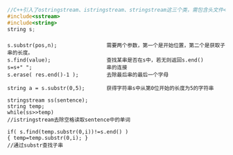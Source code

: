 ```cpp
//C++引入了ostringstream、istringstream、stringstream这三个类，需包含头文件<sstream>
#include<sstream>
#include<string>
string s;
```

####
    
    s.substr(pos,n);                需要两个参数，第一个是开始位置，第二个是获取子串的长度。
    s.find(value);                  查找某串是否在s中，若无则返回s.end()
    s=s+" ";                        串的连接
    s.erase( res.end()-1 );         去除最后串的最后一个字母
    
    string a = s.substr(0,5);       获得字符串s中从第0位开始的长度为5的字符串
    
    stringstream ss(sentence);
    string temp;
    while(ss>>temp)
    //istringstream去除空格读取sentence中的单词
    
    if( s.find(temp.substr(0,i))!=s.end() ) 
    { temp=temp.substr(0,i); }
    //通过substr查找子串
